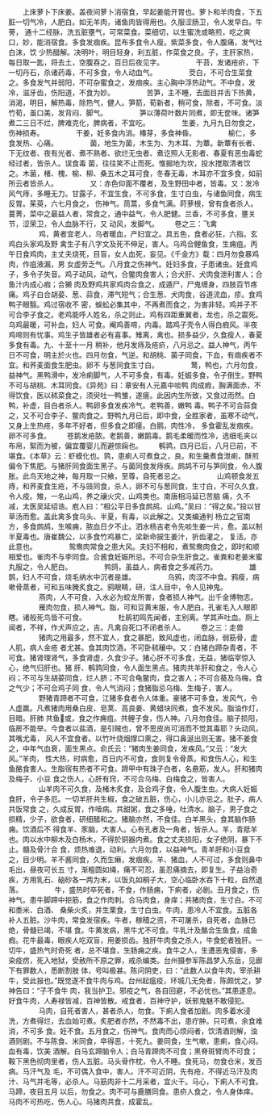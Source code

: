 <!-- { "loadSidebar": true } -->
　　上床萝卜下床姜。盖夜间萝卜消宿食，早起姜能开胃也。萝卜和羊肉食，下五脏一切气冷，人肥白。如无羊肉，诸鱼肉皆得用也。久服涩肠卫，令人发早白。牛蒡， 通十二经脉，洗五脏壅气，可常菜食。菜细切，以生蜜洗或略煎，吃之爽口，妙，能消宿食。多食发痼疾。昆布多食令人瘦。紫菜多食，令人腹痛，发气吐白沫，饮 少热醋解。决明叶，明目轻身，利五脏，作菜食之良。子，主肝家热，每日取一匙，将去土，空腹吞之，百日后夜见字。
　　
　　干苔，发诸疮疥，下一切丹石，杀诸药毒，不可多食，令人动血气。
　　
　　茭白，不可合生菜食之。多食发气并弱阳，不可杂蜜食之，发痼疾。主心胸中浮热动气。不中食，发冷，滋牙齿，伤阳道，不食为妙。
　　
　　苦笋，主不睡，去面目并舌下热黄，消渴，明目，解热毒，除热气，健人。笋箭，荀新者，稍可食，除者，不可食。淡竹荀，虽口美，发背闷、脚气。
　　
　　笋以薄荷叶数片同煮，即无奁味。诸笋煮二三日不烂，脾难克化，脾病者，不宜吃。
　　
　　生姜，九月九日勿食之，伤神损寿。
　　
　　干姜，妊多食内消。椿芽，多食神昏。
　　
　　榆仁，多食发热、心痛。
　　
　　菌，地生为菌，木生为、为木耳、为蕈。新蕈有长者、下无纹者、夜有光者、煮不熟者、欲烂无虫者、煮讫照人无影者、春夏有恶虫毒蛇经过者，皆杀人。误食毒 菌，往往笑不止而死。惟掘地为坎，投水搅取清者饮之。木菌，楮、槐、榆、柳、桑五木之耳可食，冬春无毒，木耳亦不宜多食，如前所云者皆杀人。
　　
　　又：赤色仰面不覆者，及生野田中者，皆毒。又：发冷风气痔，多睡无力。甘露子，不宜生食，不可多食，生寸白虫，与诸鱼同食，病生反胃。茱萸，六七月食之， 伤神气。茼蒿，多食气满。莳萝根，曾有食者杀人。蔓菁，菜中之最益人者，常食之，通中益气，令人肥健。兰香，不可多食，壅关节，涩荣卫，令人血脉不行，又 动风，发脚气。
　　卷之三：飞禽
　　
　　鸡，黄者宜老人，乌者暖血，产妇宜之。具五色，食者必狂，六指。玄鸡白头家鸡及野 禽生子有八字文及死不伸足，害人。乌鸡合鲤鱼食，生痈疽。丙午日食鸡肉，主丈夫烧死，目盲，女人血死，妄见。《千金方》载：四月勿食暴鸡肉，作疽液漏，男 女虚劳乏气。八月食之伤神气。妊妇多食，子患诸虫。妊食鸡子，多令子失音。鸡子动风，动气，合鳖肉食害人；合犬肝、犬肉食泄利害人；合鱼汁内成心瘕；合獭 肉及野鸡共家鸡肉合食之，成遁尸，尸鬼缠身，四肢百节疼痛。鸡子白合胡荽、葱、蒜食，滞气短气；合生葱、犬肉食，谷道流血，疹。食鸡鸭子眼翳。鸡过宿收不 密，蜈蚣必集其中，不再煮而食之，为害非轻。鸡并子不可合李子食之。老鸡能呼人姓名，杀之则止。鸡有四距重翼者，龙也，杀之震死。乌鸡最暖，可补血，妇人 可食。阉鸡善啼，内毒。踏鸡子壳令人得白瘕风。半夜鸡啼则有忧事。鸡生子皆雄者必有喜事。雉离，禽也。损多益少，久食瘦人，春夏多食有毒。九、十至十一月 稍补，他月发痔及疮疥，八月忌之。益人神气，丙午日不可食，明主於火也。四月勿食，气逆。和胡桃、菌子同食，下血，有痼疾者不宜。和荞麦面食生肥虫。卵不 与葱同食生寸白。
　　
　　鹜，鸭也，六月勿食，益神气。黑鸭滑中，发冷痢脚气，人不可多食，有毒。妊娠多食，令子倒生。野鸭不可与胡桃、木耳同食。《异苑》曰：章安有人元嘉中啖鸭 肉成瘕，胸满面赤，不得饮食，医以秫菜食之，须臾吐一鸭雏，遂瘥。此因内生所致，又食过而然。白鸭，补虚，目白者杀人。鸭卵多食发疾冷气。老鸭善，嫩鸭 毒。鸭子不可合蒜食之，又不可合李子、鳖肉食之。野鸭九月已后，即中食，全胜家者，虽寒不动气，又身上生热疮，多年不好者，但多食之即瘥。白鹅，肉性冷， 多食霍乱发痼疾。卵不可多食。
　　苍鹅发疮脓。老鹅善，嫩鹅毒。鹅毛柔暖而性冷，选细毛夹以布帛，絮而为被，偏宜覆婴儿而避惊痫也。
　　鹌鹑，四月已后，八月已前，不堪食。《本草》云：虾蟆化也。鹑，患痢人可煮食之，良。和生羹煮食泄痢，酥煎偏令下焦肥。与猪肝同食面生黑子。与菌同食发痔疾。鹧鸪不可与笋同食，令人腹胀。此鸟天地之神，每月取一只飨，至尊，自死者忌之。
　　
　　山鸡顿食发五痔，和荞麦食生疮，不与豉同食，杀人，卵不可与葱同食，生寸白，不可久久食，令人疫。雉，一名山鸡，养之禳火灾，山鸡类也。南唐相冯延已苦脑 痛，久不减，太医吴延绍诰。庖人曰：“相公平日多食鹧鸪、山鸡。”吴曰：“得之矣。”投以甘草汤而愈。盖此禽多食乌头、半夏，有毒，以此解之。又类编通判 杨立之官南方，多食鹧鸪，生喉痈，脓血日夕不止。泗水杨吉老令先啖生姜一片，愈。盖以制半夏毒也。唐崔魏公，以多食竹鸡暴亡，梁新命捩生姜汁，折齿灌之， 复活。亦此意也。
　　
　　鸳鸯肉常食之患大风。夫妇不相和，煮鸳鸯肉食之，即时和顺相爱也。雀肉不与李同食。合酱食妊娠所忌。不可合杂生肝食之。雀粪和老姜末蜜丸服之，令人肥白。
　　
　　鹁鸽，虽益人，病者食之多减药力。
　　
　　雄鹊，妇人不可食，烧毛纳水中沉者是雄。
　　
　　乌鸦，肉涩不中食。鸦瘦，病嗽骨蒸者，可和五味腌炙食之。鸦眼睛，研，注人目中，令人见神鬼。
　　
　　燕肉，人不可食，入水必为蛟龙所害，食者损人神气。出千金博物志。
　　
　　雁肉勿食，损人神气。脂，可和豆黄末服，令人肥白。孔雀毛入人眼即瞎。诸般死鸟皆不可食。
　　
　　杜鹃初鸣先闻者，主别离。学其声吐血。厕上闻者，不祥，作犬声应之，吉。凡禽自死口不闭者杀人。
　　卷之三：走兽
　　
　　猪肉之用最多，然不宜人，食之暴肥，致风虚也，闭血脉，弱筋骨，虚人肌，病人金疮 者尤甚。食其肉饮酒，不可卧秫穰中。又：白猪白蹄杂青者，不可食。猪肾理肾气，多食肾虚，久食少子。猪心肝不可多食，无益，猪临宰惊入心，绝气归肝也。猪 肝、鹌鹑同食，令人面生黑点。猪肉共羊肝和食之，令人心闷；不可与生胡荽同食，烂人脐；不可合龟鳖肉，食之害人；不可合葵及乌梅，食之气少；不可合鸡子同 食，令人气消闷；食猪脂忌乌梅、生梅子，害人。
　　
　　野猪青蹄者不可食，江猪多食者令人体重。豪猪不可多食，发风气，令人虚羸。凡煮猪肉用桑白皮、皂荚、高良姜、黄蜡块同煮，食不发风。脂油作灯，目暗。肝肺 共鱼或，食之作痈疽。共鲤子食，伤人神。八月勿食佳。脑子损阳，临房不能举。今食者以盐酒，是引贼也，曾不思皮尚可消而不觉其毒耶？头动风，其嘴尤毒， 风人不宜食者。以竹叶烧烟撑口熏之，得口鼻涎出则无害。猪不姜食之，中年气血衰，面生黑点。俞氏云：“猪肉生姜同食，发疾风。”又云：“发大风。”羊肉， 性大热，时病愈，百日内不可食，食则复令骨蒸。和食伤人心，和生鱼酪食害人。生脂宿有热者不可食。蹄甲中有珠子白者，名悬筋，发人。肝和猪肉及梅子、小豆 食之伤人，心肝有窍，不可合乌梅、白梅食之，皆害人。
　　
　　山羊肉不可久食，及楮木炙食，及合鸡子食，令人腹生虫。大病人妊娠食肝，令子多厄。一切羊肝共生椒，食之破五脏，伤心，小儿亦忌之。肚子，病人共饭常食 之，久成反胃，作噎病。共甜粥，食之多唾，吐清水。脑子，男子食之损精，少子，欲食者，研细醋和之。猪脑亦然，不食佳。白羊黑头，食其脑作肠痈。饮酒后不 得食羊、豕脑，大害人。心有孔者及一角者，皆杀人。羊，青羝羊也。肉以水中柳木及白杨木，不得於铜器内煮。食之丈夫损阳，女子绝阴，暴下不止。髓及骨汁合 食，烦热难退，动利。六月勿食，以益神气。青羊肝和小豆食之，目少明。羊不酱同食，久而生癞，发痼疾。羊、猪血，人不可过，多食则鼻中毛出，昼夜可长五 寸，渐粗圆如绳，痛不可忍，虽忍痛摘去，即复生。子益治奇疾，方用乳石、硇砂各一两为末，以饭丸如桐子大，空心临卧水吞下十粒，自然退落。
　　
　　牛，盛热时卒死者，不食，作肠痈，下痢者，必剧。丑月食之，伤神气。患牛脚蹄中拒筋，食之作肉刺。合马肉食，身痒；共猪肉食，生寸白。不可和黍米、白酒、 桑柴火炙，并生栗食，生寸白虫。牛肉，患冷人不宜食。五脏各补人五脏。沙牛肉，常食发宿疾。牛者，稼穑之资，不可屠杀，自死者，血脉已绝，骨髓已竭，不堪 食。牛黄发病，黑牛尤不可食。牛乳汁及酪合生鱼食，成鱼瘕。花牛最毒，眼疾人吃双盲，用姜损齿。独肝牛肉食之杀人，牛食蛇者独肝。一切牛，盛热气时奇死 者，总不堪食，生肠痈之疾。食牛之人，生遭恶鬼侵害，多染疫疠，死入地狱，受赦所不原之罪，戒杀编类。台州摄参军陈昌梦入东岳，见廊下有罪数人，悉断割肢 体，号叫极甚。陈问阴吏，曰：“此数人以食牛肉，宰杀耕牛，受此报也。”既觉遂不食牛肉与鸡。台州起瘟疫，环城几无免者，陈颇忧之，梦神告曰：“子不食牛 肉，我当护卫。邪疫之气，各自回避，不必忧也。”其患遂息。好食牛肉，人寿禄皆减，百神皆散。戒食者，百神守护，妖邪鬼魅不敢侵犯。
　　
　　马肉，自死者害人，甚者杀人，勿食。下痢人食者加剧。肉多着水浸洗，方煮得烂，去血始可煮。炙肥者亦然，不然毒不出，患疔肿。只可煮，余食难消，不可多 食。妊不食。五月食之，伤神气。食肉而心烦闷者，饮清酒则解，浊酒则剧。不与陈食、米同食，卒得恶，十死九。姜同食，生气嗽，患痢，食心闷。血有毒，饮美 酒解。白马玄蹄脑令人；白马青蹄肉不可食；黑脊斑臂肉不可食；鞍下黑色彻肉里者，伤人五脏。马头骨作枕，令人不睡。食死马，勿食仓米，发百病。马汗气及 毛，不可偶入食中，害人。汗不可近阴，先有疮，不得近马汗及肉汁、马气并毛等，必杀人。马筋肉非十二月采者，宜火干。马心，下痢人不可食。马蹄，夜目五月 以后，勿食之。肉不可与鹿膳同食。患疥人食之，令人身体痒。马肉不可热吃，伤人心。马猪肉共食，成霍乱。
　　
